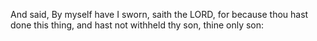 And said, By myself have I sworn, saith the LORD, for because thou hast done this thing, and hast not withheld thy son, thine only son:
